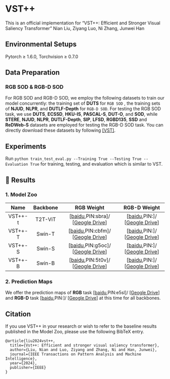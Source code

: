 # VST++
This is an official implementation for “VST++: Efficient and Stronger Visual Saliency Transformer”
Nian Liu, Ziyang Luo, Ni Zhang, Junwei Han


## Environmental Setups
Pytorch $\geq$ 1.6.0, Torchvision $\geq$ 0.7.0

## Data Preparation
### RGB SOD & RGB-D SOD
For RGB SOD and RGB-D SOD, we employ the following datasets to train our model concurrently: the training set of **DUTS** for `RGB SOD` , the training sets of **NJUD**, **NLPR**, and **DUTLF-Depth** for `RGB-D SOD`. 
For testing the RGB SOD task, we use **DUTS**, **ECSSD**, **HKU-IS**, **PASCAL-S**, **DUT-O**, and **SOD**, while **STERE**, **NJUD**, **NLPR**, **DUTLF-Depth**, **SIP**, **LFSD**, **RGBD135**, **SSD** and **ReDWeb-S** datasets are employed for testing the RGB-D SOD task. You can directly download these datasets by following [[VST]](https://github.com/nnizhang/VST?tab=readme-ov-file).

## Experiments
Run `python train_test_eval.py --Training True --Testing True --Evaluation True` for training, testing, and evaluation which is similar to VST.

## 🎃 Results

### 1. Model Zoo
| Name | Backbone | RGB Weight | RGB-D Weight | 
|  :---: |  :---:    | :---:   |  :---:   |
| VST++-t |  T2T-ViT    |  [[baidu](https://pan.baidu.com/s/1h4tV4i6fL8pvwkMrKQcWCA?pwd=sbra),PIN:sbra]/ [[Geogle Drive](https://drive.google.com/file/d/14CIcPEH4w9gcL3C-NWzdF26n7eCYDMJF/view?usp=sharing)]   | [[baidu](),PIN:]/ [[Geogle Drive]()] |
| VST++-T |  Swin-T    | [[baidu](https://pan.baidu.com/s/1dGf6fAjHmP3tCwJIuHv1AA?pwd=cbfm),PIN:cbfm]/ [[Geogle Drive](https://drive.google.com/file/d/1CtovuG63Xal7H-RaMh7arpg4mUkl5YAP/view?usp=sharing)]   | [[baidu](),PIN:]/ [[Geogle Drive]()] |
| VST++-S |  Swin-S    | [[baidu](https://pan.baidu.com/s/1zzh9tewf6fYxZ6lNe7j0YA?pwd=g5oc),PIN:g5oc]/ [[Geogle Drive](https://drive.google.com/file/d/1wYLzQZy-xPddKde6tUSEE1BTrxrgoX_w/view?usp=sharing)]    | [[baidu](),PIN:]/ [[Geogle Drive]()] |
| VST++-B |  Swin-B    |  [[baidu](https://pan.baidu.com/s/1cpuOj6jIwdld57UkDGMSfg?pwd=5t0v),PIN:5t0v]/ [[Geogle Drive](https://drive.google.com/file/d/1JhOFgsxlSWhhgOvvGzhHl2HcpJhuD_TG/view?usp=sharing)]  | [[baidu](),PIN:]/ [[Geogle Drive]()]|

### 2. Prediction Maps
We offer the prediction maps of **RGB** task [[baidu](https://pan.baidu.com/s/1KWLpliMzXDyOP7OmtmFVoA?pwd=e5sl),PIN:e5sl]/ [[Geogle Drive](https://drive.google.com/drive/folders/1ll3cALBffbt9FOKBtY-7UOxcYfFcsMUM?usp=sharing)] and **RGB-D** task [[baidu](),PIN:]/ [[Geogle Drive]()] at this time for all backbones.

## Citation
If you use VST++ in your research or wish to refer to the baseline results published in the Model Zoo, please use the following BibTeX entry.
```
@article{liu2024vst++,
  title={Vst++: Efficient and stronger visual saliency transformer},
  author={Liu, Nian and Luo, Ziyang and Zhang, Ni and Han, Junwei},
  journal={IEEE Transactions on Pattern Analysis and Machine Intelligence},
  year={2024},
  publisher={IEEE}
}
```

